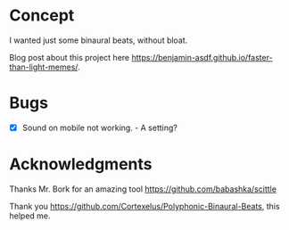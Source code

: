 # Concept
I wanted just some binaural beats, without bloat.

Blog post about this project here https://benjamin-asdf.github.io/faster-than-light-memes/.

# Bugs

* [X] Sound on mobile not working. - A setting?

# Acknowledgments

Thanks Mr. Bork for an amazing tool https://github.com/babashka/scittle

Thank you https://github.com/Cortexelus/Polyphonic-Binaural-Beats,
this helped me.
